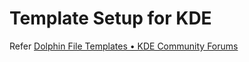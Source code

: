 # Template Setup for KDE
Refer [Dolphin File Templates • KDE Community Forums](https://forum.kde.org/viewtopic.php?f=66&t=75515)
